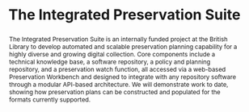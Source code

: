 ---
abstract: The Integrated Preservation Suite is an internally funded project at the
  British Library to develop automated and scalable preservation planning capability
  for a highly diverse and growing digital collection. Core components include a technical
  knowledge base, a software repository, a policy and planning repository, and a preservation
  watch function, all accessed via a web-based Preservation Workbench and designed
  to integrate with any repository software through a modular API-based architecture.
  We will demonstrate work to date, showing how preservation plans can be constructed
  and populated for the formats currently supported.
creators:
- David Russo
- Maureen Pennock
- Peter May
date: null
document_url: https://services.phaidra.univie.ac.at/api/object/o:1079922/download
grand_parent: iPRES
institutions: []
keywords: []
landing_page_url: https://phaidra.univie.ac.at/o:1079922
language: eng
layout: publication
license: CC BY 4.0 International
notes_url: null
parent: iPRES 2019
publication_type: paper
size: 111170
slides_url: null
source_name: iPRES
stream_url: null
title: 'The Integrated Preservation Suite '
year: 2019
---